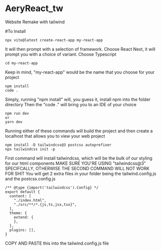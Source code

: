 # AeryReact_tw
Website Remake with tailwind

#To Install
```
npx vite@latest create-react-app my-react-app
```
It will then prompt with a selection of framework. Choose React
Next, it will prompt you with a choice of variant. Choose Typescript

```
cd my-react-app
```
Keep in mind, "my-react-app" would be the name that you choose for your project

```
npm install
code .
```
Simply, running "npm install" will, you guess it, install npm into the folder directory
Then the "code ." will bring you to an IDE of your choice

```
npm run dev
or
yarn dev
```
Running either of these commands will build the project and then create a localhost that allows you to view your web project

```
npm install -D tailwindcss@3 postcss autoprefixer
npx tailwindcss init -p
```
First command will install tailwindcss, which will be the bulk of our styling for our html components
MAKE SURE YOU'RE USING "tailwindcss@3" SPECIFCALLY, OTHERWISE THE SECOND COMMAND WILL NOT WORK FOR SHIT
You will get 2 extra files in your folder being the tailwind.config.js and the postcss.config.js

```
/** @type {import('tailwindcss').Config} */
export default {
  content: [
    "./index.html",
    "./src/**/*.{js,ts,jsx,tsx}",
  ],
  theme: {
    extend: {
    },
  },
  plugins: [],
}
```
COPY AND PASTE this into the tailwind.config.js file
